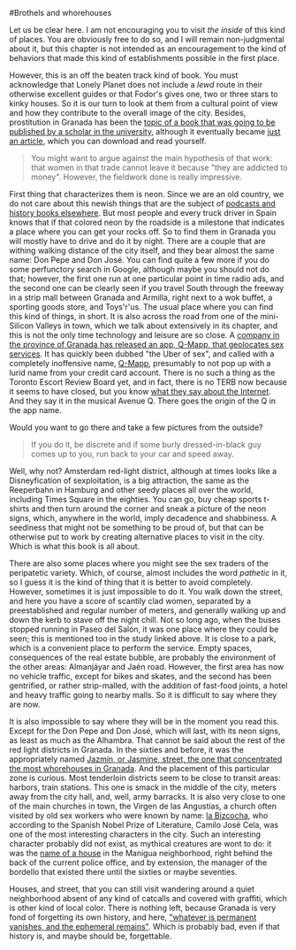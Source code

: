 #Brothels and whorehouses

Let us be clear here. I am not encouraging you to visit *the inside* of this kind of places. You are obviously free to do so, and I will remain non-judgmental about it, but this chapter is not intended as an encouragement to the kind of behaviors that made this kind of establishments possible in the first place.

However, this is an off the beaten track kind of book. You must
acknowledge that Lonely Planet does not include a *lewd* route in
their otherwise excellent guides or that Fodor's gives one, two or
three stars to kinky houses. So it is our turn to look at them from a
cultural point of view and how they contribute to the overall image of
the city. Besides, prostitution in Granada has been the
[topic of a book that was going to be published by a scholar in the university](http://www.granadahoy.com/article/granada/540676/geografia/la/prostitucion/granada.html),
although it eventually became
[just an article](http://www.rigys.org/estudio/0197.pdf), which you
can download and read yourself. 

>You might want to argue against the main hypothesis of that work: that women in that trade cannot leave it because "they are addicted to money". However, the fieldwork done is really impressive. 

First thing that characterizes them is neon. Since we are an old
country, we do not care about this newish things that are the subject
of
[podcasts and history books elsewhere](http://99percentinvisible.org/episode/tube-benders/). But
most people and every truck driver in Spain knows that if that colored
neon by the roadside is a milestone that indicates a place where you
can get your rocks off. So to find them in Granada you will mostly
have to drive and do it by night. There are a couple that are withing
walking distance of the city itself, and they bear almost the same
name: Don Pepe and Don José. You can find quite a few more if you do some
perfunctory search in Google, although maybe you should not do that;
however, the first one run at one particular point in time radio ads,
and the second one can be clearly seen if you travel South through the
freeway in a strip mall between Granada and Armilla, right next to a
wok buffet, a sporting goods store, and Toys'r'us. The usual place
where you can find this kind of things, in short. It is also across
the road from one of the mini-Silicon Valleys in town, which we talk
about extensively in its chapter, and this is not the only time
technology and leisure are so close. A
[company in the province of Granada has released an app, Q-Mapp, that geolocates sex services](http://www.eleconomista.es/apps/noticias/7283988/01/16/Una-empresa-de-Granada-lanza-una-app-que-geolocaliza-servicios-sexuales.html). It
has quickly been dubbed "the Uber of sex", and called with a
completely inoffensive name,
[Q-Mapp](http://www.q-mapp.es/#no-back-button), presumably to not pop
up with a lurid name from your credit card account. There is no such a
thing as the Toronto Escort Review Board yet, and in fact, there is no
TERB now because it seems to have closed, but you know
[what they say about the Internet](https://www.youtube.com/watch?v=eWEjvCRPrCo). And
they say it in the musical Avenue Q. There goes the origin of the Q in
the app name. 

Would you want to go there and take a few pictures from the outside?

>If you do it, be discrete and if some burly dressed-in-black guy comes up to you, run back to your car and speed away.

Well, why not? Amsterdam red-light district, although at times looks
like a Disneyfication of sexploitation, is a big attraction, the same
as the Reeperbahn in Hamburg and other seedy places all over the
world, including Times Square in the eighties. You can go, buy cheap
sports t-shirts and then turn around the corner and sneak a picture of
the neon signs, which, anywhere in the world, imply decadence and
shabbiness. A seediness that might not be something to be proud of,
but that can be otherwise put to work by creating alternative places
to visit in the city. Which is what this book is all about. 

There are also some places where you might see the sex traders of the
peripatetic variety. Which, of course, almost includes the word
*pathetic* in it, so I guess it is the kind of thing that it is better
to avoid completely. However, sometimes it is just impossible to do
it. You walk down the street, and here you have a score of scantily
clad women, separated by a preestablished and regular number of
meters, and generally walking up and down the kerb to stave off the
night chill. Not so long ago, when the buses stopped running in Paseo
del Salón, it was one place where they could be seen; this is
mentioned too in the study linked above. It is close to a park, which
is a convenient place to perform the service. Empty spaces,
consequences of the real estate bubble, are probably the environment
of the other areas: Almanjáyar and Jaén road. However, the first area
has now no vehicle traffic, except for bikes and skates, and the
second has been gentrified, or rather strip-malled, with the addition
of fast-food joints, a hotel and heavy traffic going to nearby
malls. So it is difficult to say where they are now. 

It is also impossible to say where they will be in the moment you read
this. Except for the Don Pepe and Don José, which will last, with its
neon signs, as least as much as the Alhambra. That cannot be said
about the rest of the red light districts in Granada. In the sixties
and before, it was the appropriately named
[Jazmín, or Jasmine, street, the one that concentrated the most whorehouses in Granada](http://www.ideal.es/granada/20090503/granada/atrincheradas-callejon-putas-20090503.html). And
the placement of this particular zone is curious. Most tenderloin
districts seem to be close to transit areas: harbors, train
stations. This one is smack in the middle of the city, meters away
from the city hall, and, well, army barracks. It is also very close to
one of the main churches in town, the Virgen de las Angustias, a
church often visited by old sex workers who were known by name:
[la Bizcocha](http://granadablogs.com/bizcocha/sobreelblo/), who
according to the Spanish Nobel Prize of Literature, Camilo José Cela,
was one of the most interesting characters in the city. Such an
interesting character probably did not exist, as mythical creatures
are wont to do: it was the
[name of a house](http://nito-lamurga.blogspot.com.es/2008/08/la-granada-golfa.html)
in the Manigua neighborhood, right behind the back of the current
police office, and by extension, the manager of the bordello that
existed there until the sixties or maybe seventies. 

Houses, and street, that you can still visit wandering around a quiet
neighborhood absent of any kind of catcalls and covered with graffiti,
which is other kind of local color. There is nothing left, because
Granada is very fond of forgetting its own history, and here,
["whatever is permanent vanishes, and the ephemeral remains"](http://purpuranevada.blogspot.com.es/2014/03/tengo-hambre-mucha-hambre_5.html). Which
is probably bad, even if that history is, and maybe should be,
forgettable.
